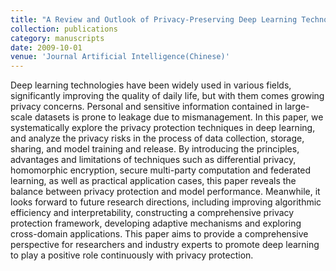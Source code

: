 ```yaml
---
title: "A Review and Outlook of Privacy-Preserving Deep Learning Technologies: Challenges in the Era of Secure Computing"
collection: publications
category: manuscripts
date: 2009-10-01
venue: 'Journal Artificial Intelligence(Chinese)'  
--- 
```



Deep learning technologies have been widely used in various fields, significantly improving the quality of daily life, but with them comes growing privacy concerns. Personal and sensitive information contained in large-scale datasets is prone to leakage due to mismanagement. In this paper, we systematically explore the privacy protection techniques in deep learning, and analyze the privacy risks in the process of data collection, storage, sharing, and model training and release. By introducing the principles, advantages and limitations of techniques such as differential privacy, homomorphic encryption, secure multi-party computation and federated learning, as well as practical application cases, this paper reveals the balance between privacy protection and model performance. Meanwhile, it looks forward to future research directions, including improving algorithmic efficiency and interpretability, constructing a comprehensive privacy protection framework, developing adaptive mechanisms and exploring cross-domain applications. This paper aims to provide a comprehensive perspective for researchers and industry experts to promote deep learning to play a positive role continuously with privacy protection.

